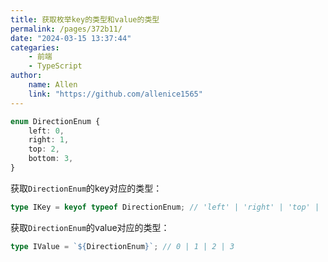 ```yaml
---
title: 获取枚举key的类型和value的类型
permalink: /pages/372b11/
date: "2024-03-15 13:37:44"
categaries:
    - 前端
    - TypeScript
author:
    name: Allen
    link: "https://github.com/allenice1565"
---
```


```typescript
enum DirectionEnum {
	left: 0,
	right: 1,
	top: 2,
	bottom: 3,
}
```

获取`DirectionEnum`的key对应的类型：

```typescript
type IKey = keyof typeof DirectionEnum; // 'left' | 'right' | 'top' | 'bottom'
```

获取`DirectionEnum`的value对应的类型：

```typescript
type IValue = `${DirectionEnum}`; // 0 | 1 | 2 | 3
```
